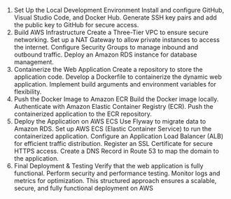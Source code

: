 1. Set Up the Local Development Environment
Install and configure GitHub, Visual Studio Code, and Docker Hub.
Generate SSH key pairs and add the public key to GitHub for secure access.
2. Build AWS Infrastructure
Create a Three-Tier VPC to ensure secure networking.
Set up a NAT Gateway to allow private instances to access the internet.
Configure Security Groups to manage inbound and outbound traffic.
Deploy an Amazon RDS instance for database management.
3. Containerize the Web Application
Create a repository to store the application code.
Develop a Dockerfile to containerize the dynamic web application.
Implement build arguments and environment variables for flexibility.
4. Push the Docker Image to Amazon ECR
Build the Docker image locally.
Authenticate with Amazon Elastic Container Registry (ECR).
Push the containerized application to the ECR repository.
5. Deploy the Application on AWS ECS
Use Flyway to migrate data to Amazon RDS.
Set up AWS ECS (Elastic Container Service) to run the containerized application.
Configure an Application Load Balancer (ALB) for efficient traffic distribution.
Register an SSL Certificate for secure HTTPS access.
Create a DNS Record in Route 53 to map the domain to the application.
6. Final Deployment & Testing
Verify that the web application is fully functional.
Perform security and performance testing.
Monitor logs and metrics for optimization.
This structured approach ensures a scalable, secure, and fully functional deployment on AWS
